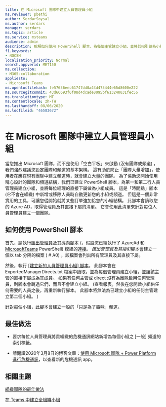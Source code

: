 ```yaml
---
title: 在 Microsoft 團隊中建立人員管理員小組
ms.reviewer: pbethi
author: SerdarSoysal
ms.author: serdars
manager: serdars
ms.topic: article
ms.service: msteams
audience: admin
description: 瞭解如何使用 PowerShell 腳本，為每個主管建立小組，並將其指引做為小組成員。
f1.keywords:
- NOCSH
localization_priority: Normal
search.appverid: MET150
ms.collection:
- M365-collaboration
appliesto:
- Microsoft Teams
ms.openlocfilehash: fe57656eec61747dd0a43d475444e65d8600e222
ms.sourcegitcommit: 43d66693f6f08d4dcade0095bf613240031fec56
ms.translationtype: MT
ms.contentlocale: zh-TW
ms.lasthandoff: 08/06/2020
ms.locfileid: "46583672"
---
```

# <a name="create-people-manager-teams-in-microsoft-teams"></a>在 Microsoft 團隊中建立人員管理員小組


當您推出 Microsoft 團隊，而不是使用「空白平板」來啟動 (沒有團隊或頻道) ，我們強烈建議您設定團隊和頻道的基本架構。 這有助於防止「團隊大量增加」，使用者在應在現有團隊中建立頻道時，就會建立大量的團隊。 為了協助您開始使用精心設計的團隊和頻道結構，我們已建立 PowerShell 腳本，為第一和第二行人員管理員建立小組，並將每位經理的直接下屬做為小組成員。 這是「時間點」腳本 (它不會在組織) 中新增或移除人員時自動更新您的小組或頻道。 但這是一個非常實用的工具，可讓您從開始就將某些訂單強加給您的小組結構。 此腳本會讀取您的 Azure AD，取得管理員及其直接下屬的清單。 它會使用此清單來針對每位人員管理員建立一個團隊。 

## <a name="how-to-use-the-powershell-script"></a>如何使用 PowerShell 腳本 

首先，請執行[匯出管理員及其導向腳本](scripts/powershell-script-create-teams-from-managers-export-managers.md) (，假設您已經執行了 AzureAd 和[MicrosoftTeams](https://docs.microsoft.com/powershell/module/teams/connect-microsoftteams?view=teams-ps) PowerShell) 模組的[連接](https://docs.microsoft.com/powershell/module/azuread/connect-azuread?view=azureadps-2.0)。 *匯出管理員及其指引*腳本會建立一個以 tab 分隔的檔案 ( # A0) ，該檔案會列出所有管理員及其直接下屬。 

然後，執行 [[建立新的人員管理員小組] 腳本](scripts/powershell-script-create-teams-from-managers-new-teams.md)。 此腳本會在 ExportedManagerDirects.txt 檔案中讀取，並為每個管理員建立小組，並讓該主管的直接下屬成為其成員。 如果有任何主管或 direct 沒有為團隊啟用任何管理員，則腳本會跳過它們，而且不會建立小組。  (查看報表，然後在您開啟小組供任何需要的人員之後，再重新執行腳本。 此腳本將無法為已建立小組的任何主管建立第二個小組。 ) 

針對每個小組，此腳本會建立一般的「只是為了趣味」頻道。 

## <a name="best-practices"></a>最佳做法

- 要求每位人員管理員將貴組織的危機通訊網站新增為每個小組之 [一般] 頻道的索引標籤。 

- 請閱讀2020年3月8日的博客文章：[使用 Microsoft 團隊 + Power Platform 進行危機通訊](https://techcommunity.microsoft.com/t5/microsoft-teams-blog/coordinate-crisis-communications-using-microsoft-teams-power/ba-p/1216715)，以查看新的危機通訊 app。

## <a name="related-topics"></a>相關主題

[組織團隊的最佳做法](best-practices-organizing.md)

[在 Teams 中建立全組織小組](create-an-org-wide-team.md)
